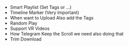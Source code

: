 

- Smart Playlist (Set Tags or ...)
- Timeline Marker (Very Important)
- When want to Upload Also add the Tags
- Random Play
- Support VR Videos
- How Telegram Keep the Scroll we need also doing that
- Trim Download